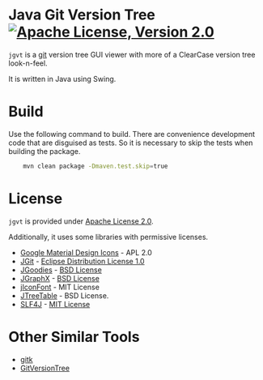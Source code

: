 # Java Git Version Tree [![Apache License, Version 2.0](https://img.shields.io/badge/license-Apache--2.0-blue.svg)](http://www.apache.org/licenses/LICENSE-2.0)

`jgvt` is a [git](https://git-scm.com/) version tree GUI viewer with more
of a ClearCase version tree look-n-feel.

It is written in Java using Swing.

# Build

Use the following command to build.  There are convenience development
code that are disguised as tests.  So it is necessary to skip the
tests when building the package.

```bash
	mvn clean package -Dmaven.test.skip=true
```

# License

`jgvt` is provided under [Apache License 2.0](http://www.apache.org/licenses/LICENSE-2.0).

Additionally, it uses some libraries with permissive licenses.

* [Google Material Design Icons](https://design.google.com/icons/) - APL 2.0
* [JGit](https://www.eclipse.org/jgit/) - [Eclipse Distribution License 1.0](https://www.eclipse.org/org/documents/edl-v10.php)
* [JGoodies](http://www.jgoodies.com/freeware/libraries/) - [BSD License](http://www.jgoodies.com/downloads/libraries/)
* [JGraphX](https://github.com/jgraph/jgraphx) - [BSD License](https://github.com/jgraph/jgraphx/blob/master/license.txt)
* [jIconFont](http://jiconfont.github.io/) - MIT License
* [JTreeTable](https://web.archive.org/web/20120626111926/http://java.sun.com/products/jfc/tsc/articles/treetable1/index.html) - BSD License.
* [SLF4J](https://www.slf4j.org/) - [MIT License](https://www.slf4j.org/license.html)

# Other Similar Tools

* [gitk](https://git-scm.com/docs/gitk)
* [GitVersionTree](https://github.com/crc8/GitVersionTree)

